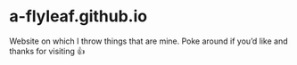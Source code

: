# a-flyleaf.github.io

Website on which I throw things that are mine. Poke around if you’d like and thanks for visiting 👍